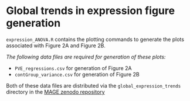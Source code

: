 # Global trends in expression figure generation

`expression_ANOVA.R` contains the plotting commands to generate the plots associated with Figure 2A and Figure 2B. 

*The following data files are required for generation of these plots:*

-	`PVE_regressions.csv` for generation of Figure 2A
-	`contGroup_variance.csv` for generation of Figure 2B

Both of these data files are distributed via the `global_expression_trends` directory in the [MAGE zenodo repository](https://zenodo.org/records/10535719)

